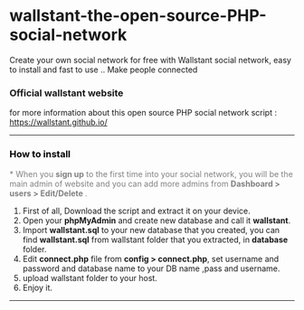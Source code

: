 

# wallstant-the-open-source-PHP-social-network
Create your own social network for free with Wallstant social network, easy to install and fast to use .. Make people connected

<h3>Official wallstant website</h3>
for more information about this open source PHP social network script : <br> 
<a href='https://wallstant.github.io/'>https://wallstant.github.io/</a>
<hr>
<h3 style="color: black;font-size: auto;">How to install</h3>
			<p style="color: gray">* When you <b>sign up</b> to the first time into your social network, you will be the main admin of website and you can add more admins from <b>Dashboard > users > Edit/Delete </b>.</p>
<ol type="1">
	<li>First of all, Download the script and extract it on your device.</li>
	<li>Open your <b>phpMyAdmin</b> and create new database and call it <b>wallstant</b>.</li>
	<li>Import <b>wallstant.sql</b> to your new database that you created, you can find <b>wallstant.sql</b> from wallstant folder that you extracted, in <b>database</b> folder.</li>
	<li>Edit <b>connect.php</b> file from <b>config &gt; connect.php</b>, set username and password and database name to your DB name ,pass and username.</li>
	<li>upload wallstant folder to your host.</li>
	<li>Enjoy it.</li>
</ol>
<hr>
